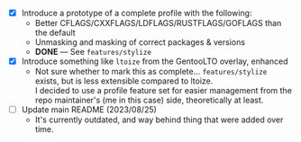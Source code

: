 - [x] Introduce a prototype of a complete profile with the following:
    - Better CFLAGS/CXXFLAGS/LDFLAGS/RUSTFLAGS/GOFLAGS than the default
    - Unmasking and masking of correct packages & versions
    - **DONE** — See `features/stylize`
- [x] Introduce something like `ltoize` from the GentooLTO overlay, enhanced
    - Not sure whether to mark this as complete... `features/stylize` exists, but is less extensible compared to ltoize.  
    I decided to use a profile feature set for easier management from the repo maintainer's (me in this case) side, theoretically at least.
- [ ] Update main README (2023/08/25)
    - It's currently outdated, and way behind thing that were added over time.
